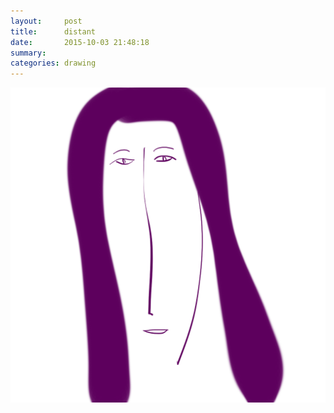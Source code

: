 ```yaml
---
layout:     post
title:      distant
date:       2015-10-03 21:48:18
summary:    
categories: drawing
---
```

![distant](/images/blog/distant.png "no even shallow")
